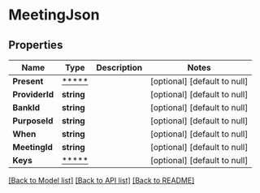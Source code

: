 # MeetingJson

## Properties
Name | Type | Description | Notes
------------ | ------------- | ------------- | -------------
**Present** | [*****](.md) |  | [optional] [default to null]
**ProviderId** | **string** |  | [optional] [default to null]
**BankId** | **string** |  | [optional] [default to null]
**PurposeId** | **string** |  | [optional] [default to null]
**When** | **string** |  | [optional] [default to null]
**MeetingId** | **string** |  | [optional] [default to null]
**Keys** | [*****](.md) |  | [optional] [default to null]

[[Back to Model list]](../README.md#documentation-for-models) [[Back to API list]](../README.md#documentation-for-api-endpoints) [[Back to README]](../README.md)

